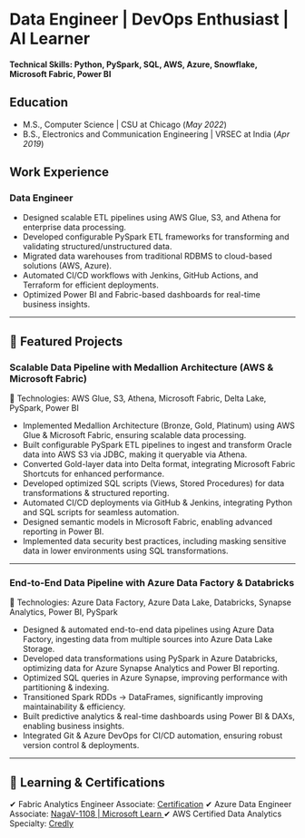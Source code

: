 # Data Engineer | DevOps Enthusiast | AI Learner 

#### Technical Skills: Python, PySpark, SQL, AWS, Azure, Snowflake, Microsoft Fabric, Power BI 

## Education							       		
- M.S., Computer Science | CSU at Chicago (_May 2022_) 			        		
- B.S., Electronics and Communication Engineering | VRSEC at India (_Apr 2019_)

## Work Experience  
### Data Engineer  
- Designed scalable ETL pipelines using AWS Glue, S3, and Athena for enterprise data processing.  
- Developed configurable PySpark ETL frameworks for transforming and validating structured/unstructured data.  
- Migrated data warehouses from traditional RDBMS to cloud-based solutions (AWS, Azure).  
- Automated CI/CD workflows with Jenkins, GitHub Actions, and Terraform for efficient deployments.  
- Optimized Power BI and Fabric-based dashboards for real-time business insights.  

---

## 🚀 Featured Projects  

### Scalable Data Pipeline with Medallion Architecture (AWS & Microsoft Fabric)  
📌 Technologies: AWS Glue, S3, Athena, Microsoft Fabric, Delta Lake, PySpark, Power BI  

- Implemented Medallion Architecture (Bronze, Gold, Platinum) using AWS Glue & Microsoft Fabric, ensuring scalable data processing.  
- Built configurable PySpark ETL pipelines to ingest and transform Oracle data into AWS S3 via JDBC, making it queryable via Athena.  
- Converted Gold-layer data into Delta format, integrating Microsoft Fabric Shortcuts for enhanced performance.  
- Developed optimized SQL scripts (Views, Stored Procedures) for data transformations & structured reporting.  
- Automated CI/CD deployments via GitHub & Jenkins, integrating Python and SQL scripts for seamless automation.  
- Designed semantic models in Microsoft Fabric, enabling advanced reporting in Power BI.  
- Implemented data security best practices, including masking sensitive data in lower environments using SQL transformations.

---

### End-to-End Data Pipeline with Azure Data Factory & Databricks 
📌 Technologies: Azure Data Factory, Azure Data Lake, Databricks, Synapse Analytics, Power BI, PySpark  

- Designed & automated end-to-end data pipelines using Azure Data Factory, ingesting data from multiple sources into Azure Data Lake Storage.  
- Developed data transformations using PySpark in Azure Databricks, optimizing data for Azure Synapse Analytics and Power BI reporting.  
- Optimized SQL queries in Azure Synapse, improving performance with partitioning & indexing.  
- Transitioned Spark RDDs → DataFrames, significantly improving maintainability & efficiency.  
- Built predictive analytics & real-time dashboards using Power BI & DAXs, enabling business insights.  
- Integrated Git & Azure DevOps for CI/CD automation, ensuring robust version control & deployments.  

---

## 🎯 Learning & Certifications  
✔ Fabric Analytics Engineer Associate: [Certification](https://learn.microsoft.com/en-us/users/nagavamsivuyyala-1355/credentials/836825518b651aac) 
✔ Azure Data Engineer Associate: [NagaV-1108 | Microsoft Learn ](https://learn.microsoft.com/en-us/users/nagav-1108/credentials/b80c47a6e6c32aa4) 
✔ AWS Certified Data Analytics Specialty: [Credly](https://www.credly.com/badges/41337cea-a625-4a5d-8ae7-52135980c631/public_url)
